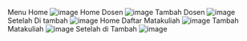 Menu Home
![image](https://github.com/user-attachments/assets/63f19514-aa78-47aa-b99b-08cd32857783)
Home Dosen
![image](https://github.com/user-attachments/assets/7e78b3d3-2619-4375-98ef-48534fef42a2)
Tambah Dosen
![image](https://github.com/user-attachments/assets/57c4db86-466d-4022-bc12-4bae2cdbc805)
Setelah Di tambah
![image](https://github.com/user-attachments/assets/70c4c8c1-9742-4ab9-b078-e21f826643d0)
Home Daftar Matakuliah
![image](https://github.com/user-attachments/assets/9648ae1a-b866-4eeb-a475-05302fbc4510)
Tambah Matakuliah
![image](https://github.com/user-attachments/assets/ccf16f69-09e8-4a67-911f-20cc14ddce88)
Setelah di Tambah
![image](https://github.com/user-attachments/assets/e7033e07-abb4-4cb4-a522-1a1681a85104)







